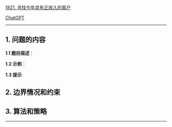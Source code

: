 [1821. 寻找今年具有正收入的客户](https://leetcode.cn/problems/find-customers-with-positive-revenue-this-year)

[ChatGPT](chat.openai.com)

---

## 1. 问题的内容
**1.1 题目描述**：

**1.2 示例**：

**1.3 提示**:

## 2. 边界情况和约束


## 3. 算法和策略

---

